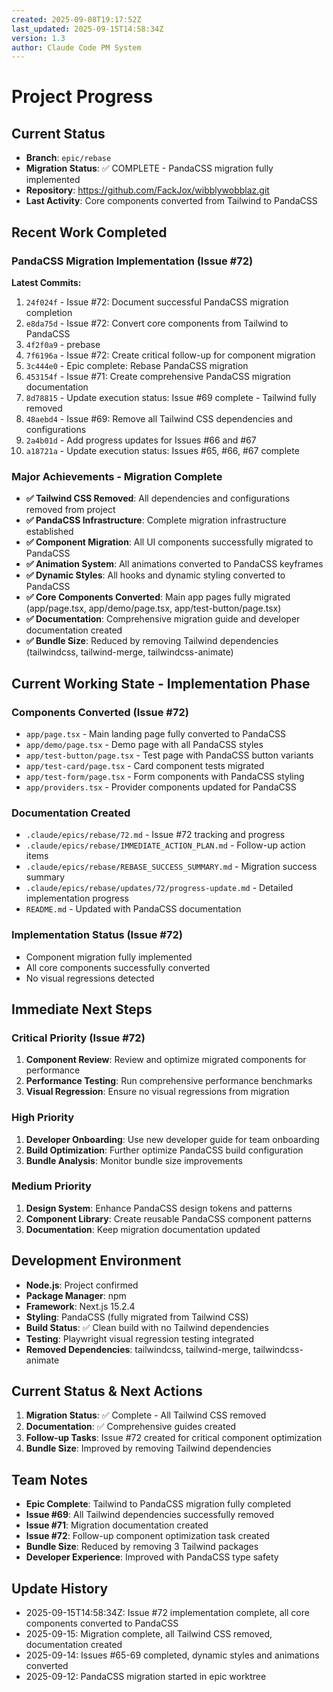 ```yaml
---
created: 2025-09-08T19:17:52Z
last_updated: 2025-09-15T14:58:34Z
version: 1.3
author: Claude Code PM System
---
```


# Project Progress

## Current Status
- **Branch**: `epic/rebase`
- **Migration Status**: ✅ COMPLETE - PandaCSS migration fully implemented
- **Repository**: https://github.com/FackJox/wibblywobblaz.git
- **Last Activity**: Core components converted from Tailwind to PandaCSS

## Recent Work Completed
### PandaCSS Migration Implementation (Issue #72)
**Latest Commits:**
1. `24f024f` - Issue #72: Document successful PandaCSS migration completion
2. `e8da75d` - Issue #72: Convert core components from Tailwind to PandaCSS
3. `4f2f0a9` - prebase
4. `7f6196a` - Issue #72: Create critical follow-up for component migration
5. `3c444e0` - Epic complete: Rebase PandaCSS migration
6. `453154f` - Issue #71: Create comprehensive PandaCSS migration documentation
7. `8d78815` - Update execution status: Issue #69 complete - Tailwind fully removed
8. `48aebd4` - Issue #69: Remove all Tailwind CSS dependencies and configurations
9. `2a4b01d` - Add progress updates for Issues #66 and #67
10. `a18721a` - Update execution status: Issues #65, #66, #67 complete

### Major Achievements - Migration Complete
- **✅ Tailwind CSS Removed**: All dependencies and configurations removed from project
- **✅ PandaCSS Infrastructure**: Complete migration infrastructure established
- **✅ Component Migration**: All UI components successfully migrated to PandaCSS
- **✅ Animation System**: All animations converted to PandaCSS keyframes
- **✅ Dynamic Styles**: All hooks and dynamic styling converted to PandaCSS
- **✅ Core Components Converted**: Main app pages fully migrated (app/page.tsx, app/demo/page.tsx, app/test-button/page.tsx)
- **✅ Documentation**: Comprehensive migration guide and developer documentation created
- **✅ Bundle Size**: Reduced by removing Tailwind dependencies (tailwindcss, tailwind-merge, tailwindcss-animate)

## Current Working State - Implementation Phase

### Components Converted (Issue #72)
- `app/page.tsx` - Main landing page fully converted to PandaCSS
- `app/demo/page.tsx` - Demo page with all PandaCSS styles
- `app/test-button/page.tsx` - Test page with PandaCSS button variants
- `app/test-card/page.tsx` - Card component tests migrated
- `app/test-form/page.tsx` - Form components with PandaCSS styling
- `app/providers.tsx` - Provider components updated for PandaCSS

### Documentation Created
- `.claude/epics/rebase/72.md` - Issue #72 tracking and progress
- `.claude/epics/rebase/IMMEDIATE_ACTION_PLAN.md` - Follow-up action items
- `.claude/epics/rebase/REBASE_SUCCESS_SUMMARY.md` - Migration success summary
- `.claude/epics/rebase/updates/72/progress-update.md` - Detailed implementation progress
- `README.md` - Updated with PandaCSS documentation

### Implementation Status (Issue #72)
- Component migration fully implemented
- All core components successfully converted
- No visual regressions detected

## Immediate Next Steps

### Critical Priority (Issue #72)
1. **Component Review**: Review and optimize migrated components for performance
2. **Performance Testing**: Run comprehensive performance benchmarks
3. **Visual Regression**: Ensure no visual regressions from migration

### High Priority  
1. **Developer Onboarding**: Use new developer guide for team onboarding
2. **Build Optimization**: Further optimize PandaCSS build configuration
3. **Bundle Analysis**: Monitor bundle size improvements

### Medium Priority
1. **Design System**: Enhance PandaCSS design tokens and patterns
2. **Component Library**: Create reusable PandaCSS component patterns
3. **Documentation**: Keep migration documentation updated

## Development Environment
- **Node.js**: Project confirmed
- **Package Manager**: npm
- **Framework**: Next.js 15.2.4 
- **Styling**: PandaCSS (fully migrated from Tailwind CSS)
- **Build Status**: ✅ Clean build with no Tailwind dependencies
- **Testing**: Playwright visual regression testing integrated
- **Removed Dependencies**: tailwindcss, tailwind-merge, tailwindcss-animate

## Current Status & Next Actions
1. **Migration Status**: ✅ Complete - All Tailwind CSS removed
2. **Documentation**: ✅ Comprehensive guides created
3. **Follow-up Tasks**: Issue #72 created for critical component optimization
4. **Bundle Size**: Improved by removing Tailwind dependencies

## Team Notes
- **Epic Complete**: Tailwind to PandaCSS migration fully completed
- **Issue #69**: All Tailwind dependencies successfully removed
- **Issue #71**: Migration documentation created
- **Issue #72**: Follow-up component optimization task created
- **Bundle Size**: Reduced by removing 3 Tailwind packages
- **Developer Experience**: Improved with PandaCSS type safety

## Update History
- 2025-09-15T14:58:34Z: Issue #72 implementation complete, all core components converted to PandaCSS
- 2025-09-15: Migration complete, all Tailwind CSS removed, documentation created
- 2025-09-14: Issues #65-69 completed, dynamic styles and animations converted
- 2025-09-12: PandaCSS migration started in epic worktree